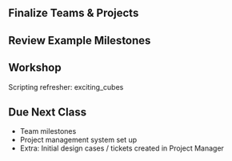 ## Finalize Teams & Projects

## Review Example Milestones

## Workshop

Scripting refresher: exciting_cubes

## Due Next Class

- Team milestones
- Project management system set up
- Extra: Initial design cases / tickets created in Project Manager
